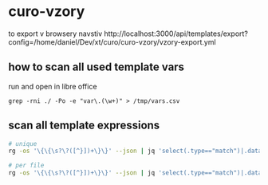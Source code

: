 # curo-vzory

to export v browsery navstiv http://localhost:3000/api/templates/export?config=/home/daniel/Dev/xt/curo/curo-vzory/vzory-export.yml 

## how to scan all used template vars
run and open in libre office
```rg
grep -rni ./ -Po -e "var\.(\w+)" > /tmp/vars.csv
```


## scan all template expressions
```bash
# unique
rg -os '\{\{\s?\?([^}])+\}\}' --json | jq 'select(.type=="match")|.data.path.text as $fn|.data.submatches[]|[$fn, .match.text]' | jq -s '.[]|.[1]' | jq -s 'sort|unique'

# per file
rg -os '\{\{\s?\?([^}])+\}\}' --json | jq 'select(.type=="match")|.data.path.text as $fn|.data.submatches[]|[$fn, .match.text]' | jq -s 'group_by(.[0])'  -r
```